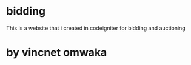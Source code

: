 # bidding

This is a website that i created in codeigniter for bidding and auctioning
 # by vincnet omwaka